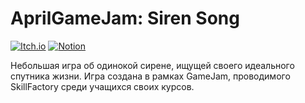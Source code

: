 # AprilGameJam: Siren Song

[![Itch.io](https://img.shields.io/badge/Itch-%23FF0B34.svg?style=for-the-badge&logo=Itch.io&logoColor=white)](https://misterioremo.itch.io/siren-song)
[![Notion](https://img.shields.io/badge/Notion-%23000000.svg?style=for-the-badge&logo=notion&logoColor=white)](https://www.notion.so/Siren-song-0bc846f000b84665a56cb0cc2e18299d)

Небольшая игра об одинокой сирене, ищущей своего идеального спутника жизни. Игра создана в рамках GameJam, проводимого SkillFactory среди учащихся своих курсов.
